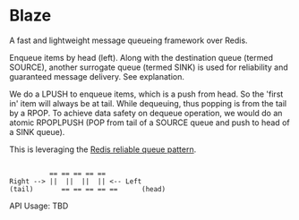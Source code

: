 # Blaze
A fast and lightweight message queueing framework over Redis.

Enqueue items by head (left). Along with the destination queue (termed SOURCE), another surrogate queue (termed SINK) is used 
for reliability and guaranteed message delivery. See explanation.

We do a LPUSH to enqueue items, which is a push from head. So the 'first in' item will always be at tail.
While dequeuing, thus popping is from the tail by a RPOP. To achieve data safety on dequeue
operation, we would do an atomic RPOPLPUSH (POP from tail of a SOURCE queue and push to head of a SINK queue).

This is leveraging the [Redis reliable queue pattern](https://redis.io/commands/rpoplpush#pattern-reliable-queue).
   ```
	 
	         == == == == ==
   Right --> ||	 ||	 ||  || <-- Left
(tail)       == == == == ==      (head)
```	
API Usage:
TBD
